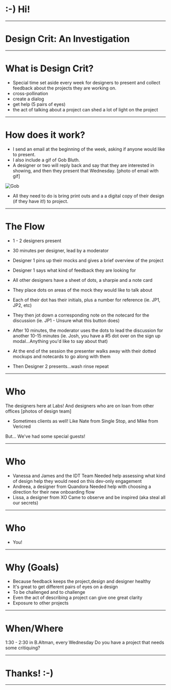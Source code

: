 # :-) Hi!

---

# Design Crit: An Investigation

---

# What is Design Crit?
- Special time set aside every week for designers to present and collect feedback about the projects they are working on.
- cross-pollination
- create a dialog
- get help (5 pairs of eyes)
- the act of talking about a project can shed a lot of light on the project


---

# How does it work?
- I send an email at the beginning of the week, asking if anyone would like to present.
- I also include a gif of Gob Bluth.
- A designer or two will reply back and say that they are interested in showing, and then they present that Wednesday.
[photo of email with gif]

![Gob](images/gob.gif)

- All they need to do is bring print outs and a a digital copy of their design (if they have it!) to project.

---

# The Flow
- 1 - 2 designers present
- 30 minutes per designer, lead by a moderator
- Designer 1 pins up their mocks and gives a brief overview of the project


- Designer 1 says what kind of feedback they are looking for
- All other designers have a sheet of dots, a sharpie and a note card
- They place dots on areas of the mock they would like to talk about


- Each of their dot has their initials, plus a number for reference (ie. JP1, JP2, etc)
- They then jot down a corresponding note on the notecard for the discussion (ie. JP1 - Unsure what this button does)
- After 10 minutes, the moderator uses the dots to lead the discussion for another 10-15 minutes (ie. Josh, you have a #5 dot over on the sign up modal...Anything you'd like to say about that)
- At the end of the session the presenter walks away with their dotted mockups and notecards to go along with them
- Then Designer 2 presents...wash rinse repeat

---

# Who

The designers here at Labs! And designers who are on loan from other offices [photos of design team]
- Sometimes clients as well! Like Nate from Single Stop, and Mike from Vericred

But...
We've had some special guests!

---

# Who
- Vanessa and James and the IDT Team
  Needed help assessing what kind of design help they would need on this dev-only engagement
- Andreea, a designer from Quandora
  Needed help with choosing a direction for their new onboarding flow
- Lissa, a designer from XO
  Came to observe and be inspired (aka steal all our secrets)

---

# Who
- You!

---

# Why (Goals)
- Because feedback keeps the project,design and designer healthy
- It's great to get different pairs of eyes on a design
- To be challenged and to challenge
- Even the act of describing a project can give one great clarity
- Exposure to other projects

---

# When/Where
1:30 - 2:30 in B.Altman, every Wednesday
Do you have a project that needs some critiquing?

---

# Thanks! :-)

---
<script src="js/impressConsole.js"></script>
<script src="js/jquery.js"></script>

<script>
  $(document).ready(function(){
     $("ul").wrap("<div class='notes'></div>");
     // $("li strong").wrap("<div class='notes'></div>");
     impressConsole().init();
     // impressConsole().open(); // for console to open automatically
   });
</script>
